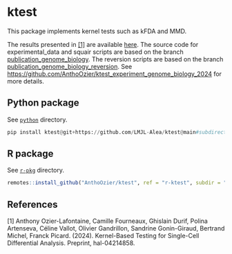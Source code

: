 # ktest

This package implements kernel tests such as kFDA and MMD. 

The results presented in [[1]](#1) are available [here](https://github.com/AnthoOzier/ktest_experiment_genome_biology_2024). The source code for experimental_data and squair scripts are based on the branch [publication_genome_biology](https://github.com/LMJL-Alea/ktest/tree/publication_genome_biology). The reversion scripts are based on the branch [publication_genome_biology_reversion](https://github.com/LMJL-Alea/ktest/tree/publication_genome_biology_reversion). See https://github.com/AnthoOzier/ktest_experiment_genome_biology_2024 for more details.


## Python package

See [`python`](./python) directory.

```python
pip install ktest@git+https://github.com/LMJL-Alea/ktest@main#subdirectory=python
```

## R package

See [`r-pkg`](./r-pkg) directory.

```r
remotes::install_github("AnthoOzier/ktest", ref = "r-ktest", subdir = "r-pkg")
```

## References
<a id="1">[1]</a> 
Anthony Ozier-Lafontaine, Camille Fourneaux, Ghislain Durif, Polina Artenseva, Céline Vallot, Olivier Gandrillon, Sandrine Gonin-Giraud, Bertrand Michel, Franck Picard. (2024). Kernel-Based Testing for Single-Cell Differential Analysis. Preprint, hal-04214858.
